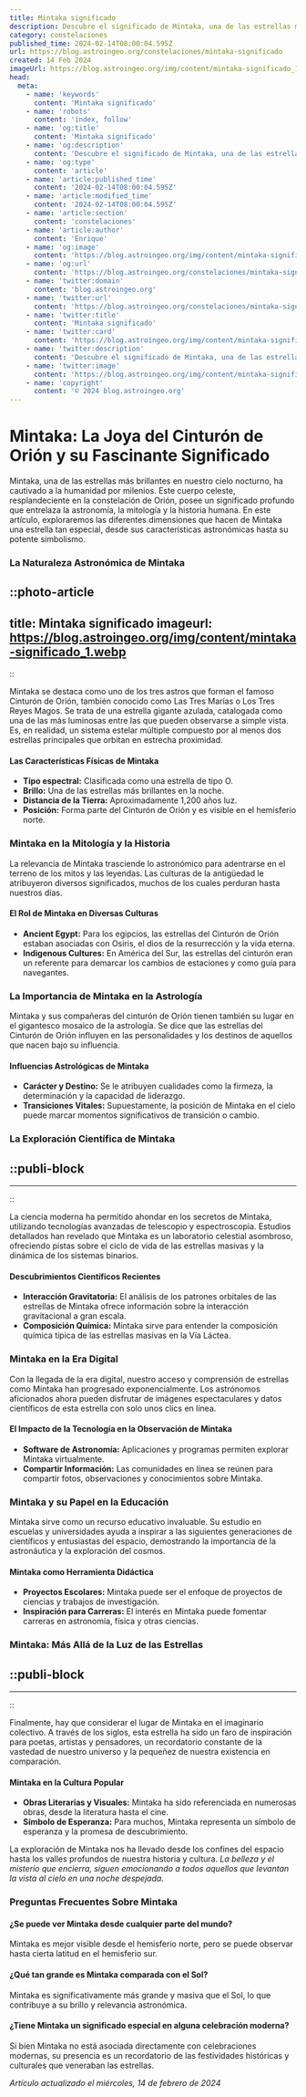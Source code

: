 ```yaml
---
title: Mintaka significado
description: Descubre el significado de Mintaka, una de las estrellas más brillantes en la constelación de Orión y su impacto en la astronomía y la cultura.
category: constelaciones
published_time: 2024-02-14T08:00:04.595Z
url: https://blog.astroingeo.org/constelaciones/mintaka-significado
created: 14 Feb 2024
imageUrl: https://blog.astroingeo.org/img/content/mintaka-significado_1.webp
head:
  meta:
    - name: 'keywords'
      content: 'Mintaka significado'
    - name: 'robots'
      content: 'index, follow'
    - name: 'og:title'
      content: 'Mintaka significado'
    - name: 'og:description'
      content: 'Descubre el significado de Mintaka, una de las estrellas más brillantes en la constelación de Orión y su impacto en la astronomía y la cultura.'
    - name: 'og:type'
      content: 'article'
    - name: 'article:published_time'
      content: '2024-02-14T08:00:04.595Z'
    - name: 'article:modified_time'
      content: '2024-02-14T08:00:04.595Z'
    - name: 'article:section'
      content: 'constelaciones'
    - name: 'article:author'
      content: 'Enrique'
    - name: 'og:image'
      content: 'https://blog.astroingeo.org/img/content/mintaka-significado_1.webp'
    - name: 'og:url'
      content: 'https://blog.astroingeo.org/constelaciones/mintaka-significado'
    - name: 'twitter:domain'
      content: 'blog.astroingeo.org'
    - name: 'twitter:url'
      content: 'https://blog.astroingeo.org/constelaciones/mintaka-significado'
    - name: 'twitter:title'
      content: 'Mintaka significado'
    - name: 'twitter:card'
      content: 'https://blog.astroingeo.org/img/content/mintaka-significado_1.webp'
    - name: 'twitter:description'
      content: 'Descubre el significado de Mintaka, una de las estrellas más brillantes en la constelación de Orión y su impacto en la astronomía y la cultura.'
    - name: 'twitter:image'
      content: 'https://blog.astroingeo.org/img/content/mintaka-significado_1.webp'
    - name: 'copyright'
      content: '© 2024 blog.astroingeo.org'
---
```

# Mintaka: La Joya del Cinturón de Orión y su Fascinante Significado

Mintaka, una de las estrellas más brillantes en nuestro cielo nocturno, ha cautivado a la humanidad por milenios. Este cuerpo celeste, resplandeciente en la constelación de Orión, posee un significado profundo que entrelaza la astronomía, la mitología y la historia humana. En este artículo, exploraremos las diferentes dimensiones que hacen de Mintaka una estrella tan especial, desde sus características astronómicas hasta su potente simbolismo.

### La Naturaleza Astronómica de Mintaka


::photo-article
---
title: Mintaka significado
imageurl: https://blog.astroingeo.org/img/content/mintaka-significado_1.webp
---
::



Mintaka se destaca como uno de los tres astros que forman el famoso Cinturón de Orión, también conocido como Las Tres Marías o Los Tres Reyes Magos. Se trata de una estrella gigante azulada, catalogada como una de las más luminosas entre las que pueden observarse a simple vista. Es, en realidad, un sistema estelar múltiple compuesto por al menos dos estrellas principales que orbitan en estrecha proximidad.

#### Las Características Físicas de Mintaka

- **Tipo espectral:** Clasificada como una estrella de tipo O.
- **Brillo:** Una de las estrellas más brillantes en la noche.
- **Distancia de la Tierra:** Aproximadamente 1,200 años luz.
- **Posición:** Forma parte del Cinturón de Orión y es visible en el hemisferio norte.

### Mintaka en la Mitología y la Historia

La relevancia de Mintaka trasciende lo astronómico para adentrarse en el terreno de los mitos y las leyendas. Las culturas de la antigüedad le atribuyeron diversos significados, muchos de los cuales perduran hasta nuestros días.

#### El Rol de Mintaka en Diversas Culturas

- **Ancient Egypt:** Para los egipcios, las estrellas del Cinturón de Orión estaban asociadas con Osiris, el dios de la resurrección y la vida eterna.
- **Indigenous Cultures:** En América del Sur, las estrellas del cinturón eran un referente para demarcar los cambios de estaciones y como guía para navegantes.

### La Importancia de Mintaka en la Astrología

Mintaka y sus compañeras del cinturón de Orión tienen también su lugar en el gigantesco mosaico de la astrología. Se dice que las estrellas del Cinturón de Orión influyen en las personalidades y los destinos de aquellos que nacen bajo su influencia.

#### Influencias Astrológicas de Mintaka

- **Carácter y Destino:** Se le atribuyen cualidades como la firmeza, la determinación y la capacidad de liderazgo.
- **Transiciones Vitales:** Supuestamente, la posición de Mintaka en el cielo puede marcar momentos significativos de transición o cambio.

### La Exploración Científica de Mintaka


  ::publi-block
  ---
  ---
  ::
  
  

La ciencia moderna ha permitido ahondar en los secretos de Mintaka, utilizando tecnologías avanzadas de telescopio y espectroscopia. Estudios detallados han revelado que Mintaka es un laboratorio celestial asombroso, ofreciendo pistas sobre el ciclo de vida de las estrellas masivas y la dinámica de los sistemas binarios.

#### Descubrimientos Científicos Recientes

- **Interacción Gravitatoria:** El análisis de los patrones orbitales de las estrellas de Mintaka ofrece información sobre la interacción gravitacional a gran escala.
- **Composición Química:** Mintaka sirve para entender la composición química típica de las estrellas masivas en la Vía Láctea.

### Mintaka en la Era Digital

Con la llegada de la era digital, nuestro acceso y comprensión de estrellas como Mintaka han progresado exponencialmente. Los astrónomos aficionados ahora pueden disfrutar de imágenes espectaculares y datos científicos de esta estrella con solo unos clics en línea.

#### El Impacto de la Tecnología en la Observación de Mintaka

- **Software de Astronomía:** Aplicaciones y programas permiten explorar Mintaka virtualmente.
- **Compartir Información:** Las comunidades en línea se reúnen para compartir fotos, observaciones y conocimientos sobre Mintaka.

### Mintaka y su Papel en la Educación

Mintaka sirve como un recurso educativo invaluable. Su estudio en escuelas y universidades ayuda a inspirar a las siguientes generaciones de científicos y entusiastas del espacio, demostrando la importancia de la astronáutica y la exploración del cosmos.

#### Mintaka como Herramienta Didáctica

- **Proyectos Escolares:** Mintaka puede ser el enfoque de proyectos de ciencias y trabajos de investigación.
- **Inspiración para Carreras:** El interés en Mintaka puede fomentar carreras en astronomía, física y otras ciencias.

### Mintaka: Más Allá de la Luz de las Estrellas


  ::publi-block
  ---
  ---
  ::
  
  

Finalmente, hay que considerar el lugar de Mintaka en el imaginario colectivo. A través de los siglos, esta estrella ha sido un faro de inspiración para poetas, artistas y pensadores, un recordatorio constante de la vastedad de nuestro universo y la pequeñez de nuestra existencia en comparación.

#### Mintaka en la Cultura Popular

- **Obras Literarias y Visuales:** Mintaka ha sido referenciada en numerosas obras, desde la literatura hasta el cine.
- **Símbolo de Esperanza:** Para muchos, Mintaka representa un símbolo de esperanza y la promesa de descubrimiento.

La exploración de Mintaka nos ha llevado desde los confines del espacio hasta los valles profundos de nuestra historia y cultura. *La belleza y el misterio que encierra, siguen emocionando a todos aquellos que levantan la vista al cielo en una noche despejada.*

### Preguntas Frecuentes Sobre Mintaka

#### ¿Se puede ver Mintaka desde cualquier parte del mundo?

Mintaka es mejor visible desde el hemisferio norte, pero se puede observar hasta cierta latitud en el hemisferio sur.

#### ¿Qué tan grande es Mintaka comparada con el Sol?

Mintaka es significativamente más grande y masiva que el Sol, lo que contribuye a su brillo y relevancia astronómica.

#### ¿Tiene Mintaka un significado especial en alguna celebración moderna?

Si bien Mintaka no está asociada directamente con celebraciones modernas, su presencia es un recordatorio de las festividades históricas y culturales que veneraban las estrellas.

_Artículo actualizado el miércoles, 14 de febrero de 2024_